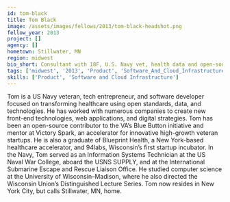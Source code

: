 ```yaml
---
id: tom-black
title: Tom Black
image: /assets/images/fellows/2013/tom-black-headshot.png
fellow_year: 2013
project: []
agency: []
hometown: Stillwater, MN
region: midwest
bio_short: Consultant with 18F, U.S. Navy vet, health data and open-source hacker, tech entrepreneur, lean startups and Agile design and development.
tags: ['midwest', '2013', 'Product', 'Software_And_Cloud_Infrastructure']
skills: ['Product', 'Software and Cloud Infrastructure']
---
```


Tom is a US Navy veteran, tech entrepreneur, and software developer focused on transforming healthcare using open standards, data, and technologies.  He has worked with numerous companies to create new front-end technologies, web applications, and digital strategies.  Tom has been an open-source contributor to the VA’s Blue Button initiative and mentor at Victory Spark, an accelerator for innovative high-growth veteran startups.  He is also a graduate of Blueprint Health, a New York-based healthcare accelerator, and 94labs, Wisconsin’s first startup incubator.  In the Navy, Tom served as an Information Systems Technician at the US Naval War College, aboard the USNS SUPPLY, and at the International Submarine Escape and Rescue Liaison Office.  He studied computer science at the University of Wisconsin–Madison, where he also directed the Wisconsin Union’s Distinguished Lecture Series.  Tom now resides in New York City, but calls Stillwater, MN, home.
